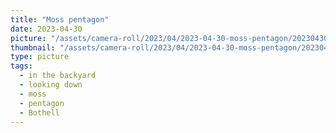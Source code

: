 ```yaml
---
title: "Moss pentagon"
date: 2023-04-30
picture: "/assets/camera-roll/2023/04/2023-04-30-moss-pentagon/20230430_212218541_iOS.jpg"
thumbnail: "/assets/camera-roll/2023/04/2023-04-30-moss-pentagon/20230430_212218541_iOS-thumbnail.jpg"
type: picture
tags:
  - in the backyard
  - looking down
  - moss
  - pentagon
  - Bothell
---
```

